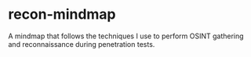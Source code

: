 # recon-mindmap
A mindmap that follows the techniques I use to perform OSINT gathering and reconnaissance during penetration tests. 
